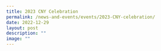 ```yaml
---
title: 2023 CNY Celebration
permalink: /news-and-events/events/2023-CNY-celebration/
date: 2022-12-29
layout: post
description: ""
image: ""
---
```


